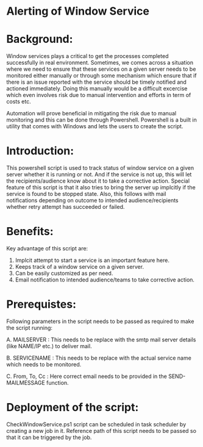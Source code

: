 # Alerting of Window Service




# Background:

Window services plays a critical to get the processes completed successfully in real environment. Sometimes, we comes across a situation where we need to ensure that these services on a given server needs to be monitored either manually or through some mechanism which ensure that if there is an issue reported with the service should be timely notified and actioned immediately. Doing this manually would be a difficult excercise which even involves risk due to manual intervention and efforts in term of costs etc.

Automation will prove beneficial in mitigating the risk due to manual monitoring and this can be done through Powershell. Powershell is a built in utility that comes with Windows and lets the users to create the script.


# Introduction:

This powershell script is used to track status of window service on a given server whether it is running or not. And if the service is not up, this will let the recipients/audience know about it to take a corrective action.
Special feature of this script is that it also tries to bring the server up implcitly if the service is found to be stopped state. Also, this follows with mail notifications depending on outcome to intended audience/recipients whether retry attempt has succeeded or failed.

# Benefits:

Key advantage of this script are:
1. Implcit attempt to start a service is an important feature here.
2. Keeps track of a window service on a given server.
3. Can be easily customized as per need.
4. Email notification to intended audience/teams to take corrective action.


# Prerequistes:

Following parameters in the script needs to be passed as required to make the script running:

A.	MAILSERVER		:	This needs to be replace with the smtp mail server details (like NAME/IP etc.) to deliver mail.
  
B. 	SERVICENAME   :	This needs to be replace with the actual service name which needs to be monitored.
  
C. 	From, To, Cc	:	Here correct email needs to be provided in the SEND-MAILMESSAGE function.



# Deployment of the script:

CheckWindowService.ps1 script can be scheduled in task scheduler  by creating a new job in it.  Reference path of this script needs to be passed so that it can be triggered by the job.




